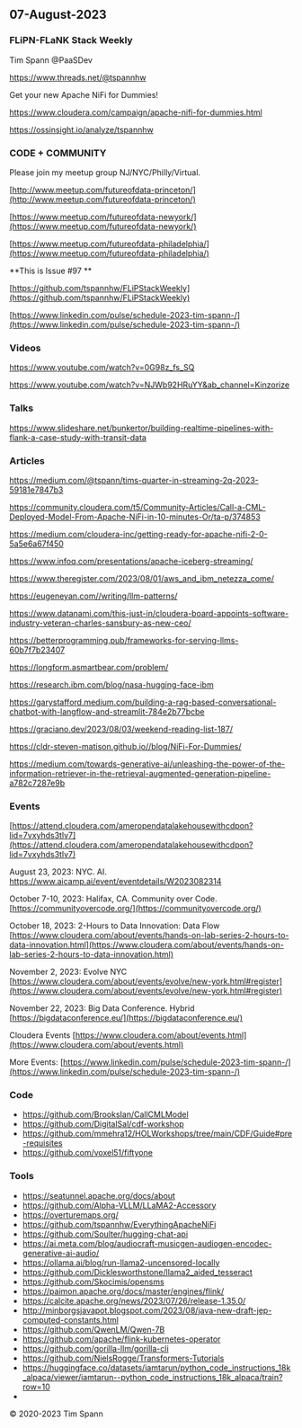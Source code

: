 ## 07-August-2023

### FLiPN-FLaNK Stack Weekly

Tim Spann @PaaSDev

https://www.threads.net/@tspannhw

Get your new Apache NiFi for Dummies!

https://www.cloudera.com/campaign/apache-nifi-for-dummies.html

https://ossinsight.io/analyze/tspannhw

### CODE + COMMUNITY

Please join my meetup group NJ/NYC/Philly/Virtual. 

[http://www.meetup.com/futureofdata-princeton/](http://www.meetup.com/futureofdata-princeton/)

[https://www.meetup.com/futureofdata-newyork/](https://www.meetup.com/futureofdata-newyork/)

[https://www.meetup.com/futureofdata-philadelphia/](https://www.meetup.com/futureofdata-philadelphia/)


**This is Issue #97 **

[https://github.com/tspannhw/FLiPStackWeekly](https://github.com/tspannhw/FLiPStackWeekly)

[https://www.linkedin.com/pulse/schedule-2023-tim-spann-/](https://www.linkedin.com/pulse/schedule-2023-tim-spann-/)



### Videos

https://www.youtube.com/watch?v=0G98z_fs_SQ

https://www.youtube.com/watch?v=NJWb92HRuYY&ab_channel=Kinzorize


### Talks

https://www.slideshare.net/bunkertor/building-realtime-pipelines-with-flank-a-case-study-with-transit-data


### Articles

https://medium.com/@tspann/tims-quarter-in-streaming-2q-2023-59181e7847b3

https://community.cloudera.com/t5/Community-Articles/Call-a-CML-Deployed-Model-From-Apache-NiFi-in-10-minutes-Or/ta-p/374853

https://medium.com/cloudera-inc/getting-ready-for-apache-nifi-2-0-5a5e6a67f450

https://www.infoq.com/presentations/apache-iceberg-streaming/

https://www.theregister.com/2023/08/01/aws_and_ibm_netezza_come/

https://eugeneyan.com//writing/llm-patterns/

https://www.datanami.com/this-just-in/cloudera-board-appoints-software-industry-veteran-charles-sansbury-as-new-ceo/

https://betterprogramming.pub/frameworks-for-serving-llms-60b7f7b23407

https://longform.asmartbear.com/problem/

https://research.ibm.com/blog/nasa-hugging-face-ibm

https://garystafford.medium.com/building-a-rag-based-conversational-chatbot-with-langflow-and-streamlit-784e2b77bcbe

https://graciano.dev/2023/08/03/weekend-reading-list-187/

https://cldr-steven-matison.github.io//blog/NiFi-For-Dummies/

https://medium.com/towards-generative-ai/unleashing-the-power-of-the-information-retriever-in-the-retrieval-augmented-generation-pipeline-a782c7287e9b

### Events

[https://attend.cloudera.com/ameropendatalakehousewithcdpon?lid=7vxyhds3tlv7](https://attend.cloudera.com/ameropendatalakehousewithcdpon?lid=7vxyhds3tlv7)

August 23, 2023:   NYC.  AI.
https://www.aicamp.ai/event/eventdetails/W2023082314

October 7-10, 2023:  Halifax, CA.   Community over Code.
[https://communityovercode.org/](https://communityovercode.org/)

October 18, 2023:  2-Hours to Data Innovation:   Data Flow
[https://www.cloudera.com/about/events/hands-on-lab-series-2-hours-to-data-innovation.html](https://www.cloudera.com/about/events/hands-on-lab-series-2-hours-to-data-innovation.html)

November 2, 2023:  Evolve NYC
[https://www.cloudera.com/about/events/evolve/new-york.html#register](https://www.cloudera.com/about/events/evolve/new-york.html#register)

November 22, 2023: Big Data Conference.   Hybrid  
[https://bigdataconference.eu/](https://bigdataconference.eu/)

Cloudera Events
[https://www.cloudera.com/about/events.html](https://www.cloudera.com/about/events.html)

More Events:
[https://www.linkedin.com/pulse/schedule-2023-tim-spann-/](https://www.linkedin.com/pulse/schedule-2023-tim-spann-/)


### Code

* https://github.com/BrooksIan/CallCMLModel
* https://github.com/DigitalSal/cdf-workshop
* https://github.com/mmehra12/HOLWorkshops/tree/main/CDF/Guide#pre-requisites
* https://github.com/voxel51/fiftyone

  
### Tools

* https://seatunnel.apache.org/docs/about
* https://github.com/Alpha-VLLM/LLaMA2-Accessory
* https://overturemaps.org/
* https://github.com/tspannhw/EverythingApacheNiFi
* https://github.com/Soulter/hugging-chat-api
* https://ai.meta.com/blog/audiocraft-musicgen-audiogen-encodec-generative-ai-audio/
* https://ollama.ai/blog/run-llama2-uncensored-locally
* https://github.com/Dicklesworthstone/llama2_aided_tesseract
* https://github.com/Skocimis/opensms
* https://paimon.apache.org/docs/master/engines/flink/
* https://calcite.apache.org/news/2023/07/26/release-1.35.0/
* http://minborgsjavapot.blogspot.com/2023/08/java-new-draft-jep-computed-constants.html
* https://github.com/QwenLM/Qwen-7B
* https://github.com/apache/flink-kubernetes-operator
* https://github.com/gorilla-llm/gorilla-cli
* https://github.com/NielsRogge/Transformers-Tutorials
* https://huggingface.co/datasets/iamtarun/python_code_instructions_18k_alpaca/viewer/iamtarun--python_code_instructions_18k_alpaca/train?row=10
* 
  
&copy; 2020-2023 Tim Spann
